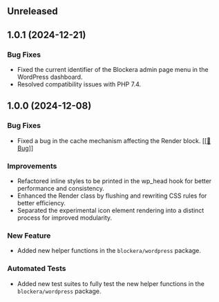 ## Unreleased

## 1.0.1 (2024-12-21)

### Bug Fixes
- Fixed the current identifier of the Blockera admin page menu in the WordPress dashboard.
- Resolved compatibility issues with PHP 7.4.

## 1.0.0 (2024-12-08)

### Bug Fixes

- Fixed a bug in the cache mechanism affecting the Render block. [[[🔗 Bug]](https://community.blockera.ai/changelog-9l8hbrv0/post/version-1-0---in-development-oz0Mrh3r3JN0QDO)]

### Improvements

- Refactored inline styles to be printed in the wp_head hook for better performance and consistency.
- Enhanced the Render class by flushing and rewriting CSS rules for better efficiency.
- Separated the experimental icon element rendering into a distinct process for improved modularity.

### New Feature

- Added new helper functions in the `blockera/wordpress` package.

### Automated Tests

- Added new test suites to fully test the new helper functions in the `blockera/wordpress` package.
 